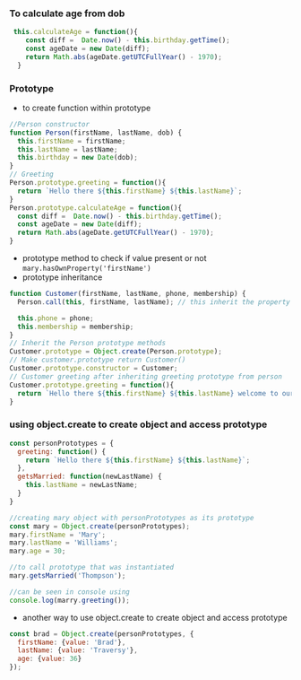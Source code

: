 

### To calculate age from dob
```javascript
 this.calculateAge = function(){
    const diff =  Date.now() - this.birthday.getTime();
    const ageDate = new Date(diff);
    return Math.abs(ageDate.getUTCFullYear() - 1970);
  }
```
### Prototype
- to create function within prototype
```javascript
//Person constructor
function Person(firstName, lastName, dob) {
  this.firstName = firstName;
  this.lastName = lastName;
  this.birthday = new Date(dob);
}
// Greeting
Person.prototype.greeting = function(){
  return `Hello there ${this.firstName} ${this.lastName}`;
}
Person.prototype.calculateAge = function(){
  const diff =  Date.now() - this.birthday.getTime();
  const ageDate = new Date(diff);
  return Math.abs(ageDate.getUTCFullYear() - 1970);
}
```
- prototype method to check if value present or not
`mary.hasOwnProperty('firstName')`
- prototype inheritance
```javascript
function Customer(firstName, lastName, phone, membership) {
  Person.call(this, firstName, lastName); // this inherit the property of person

  this.phone = phone;
  this.membership = membership;
}
// Inherit the Person prototype methods
Customer.prototype = Object.create(Person.prototype);
// Make customer.prototype return Customer()
Customer.prototype.constructor = Customer;
// Customer greeting after inheriting greeting prototype from person
Customer.prototype.greeting = function(){
  return `Hello there ${this.firstName} ${this.lastName} welcome to our company`;
}
```
### using object.create to create object and access prototype
```javascript
const personPrototypes = {
  greeting: function() {
    return `Hello there ${this.firstName} ${this.lastName}`;
  },
  getsMarried: function(newLastName) {
    this.lastName = newLastName;
  }
}

//creating mary object with personPrototypes as its prototype
const mary = Object.create(personPrototypes);
mary.firstName = 'Mary';
mary.lastName = 'Williams';
mary.age = 30;

//to call prototype that was instantiated
mary.getsMarried('Thompson');

//can be seen in console using
console.log(marry.greeting());
```
- another way to use object.create to create object and access prototype
```javascript
const brad = Object.create(personPrototypes, {
  firstName: {value: 'Brad'},
  lastName: {value: 'Traversy'},
  age: {value: 36}
});
```
